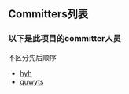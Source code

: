 ## Committers列表

### 以下是此项目的committer人员
不区分先后顺序

- [hyh](https://gitee.com/hyh_space)
- [quwyts](https://gitee.com/quwyts)
